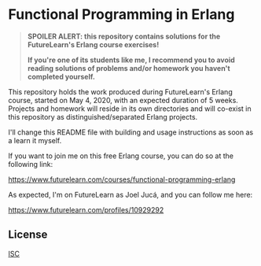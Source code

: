 # Functional Programming in Erlang

> **SPOILER ALERT: this repository contains solutions for the FutureLearn's Erlang course exercises!**
>
> **If you're one of its students like me, I recommend you to avoid reading solutions of problems and/or homework you haven't completed yourself.**

This repository holds the work produced during FutureLearn's Erlang course, started on May 4, 2020, with an expected duration of 5 weeks. Projects and homework will reside in its own directories and will co-exist in this repository as distinguished/separated Erlang projects.

I'll change this README file with building and usage instructions as soon as a learn it myself.

If you want to join me on this free Erlang course, you can do so at the following link:

https://www.futurelearn.com/courses/functional-programming-erlang

As expected, I'm on FutureLearn as Joel Jucá, and you can follow me here:

https://www.futurelearn.com/profiles/10929292

## License

[ISC](license)
